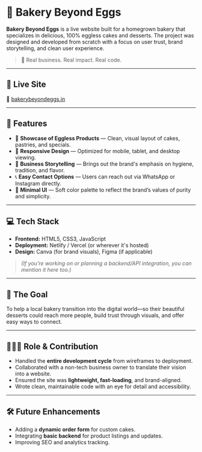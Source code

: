 # 🧁 Bakery Beyond Eggs

**Bakery Beyond Eggs** is a live website built for a homegrown bakery that specializes in delicious, 100% eggless cakes and desserts. The project was designed and developed from scratch with a focus on user trust, brand storytelling, and clean user experience.

> 🌟 Real business. Real impact. Real code.

---

## 🚀 Live Site  
🔗 [bakerybeyondeggs.in](https://bakerybeyondeggs.in)

---

## 📌 Features

- 🧁 **Showcase of Eggless Products** — Clean, visual layout of cakes, pastries, and specials.
- 📱 **Responsive Design** — Optimized for mobile, tablet, and desktop viewing.
- 💬 **Business Storytelling** — Brings out the brand's emphasis on hygiene, tradition, and flavor.
- 📞 **Easy Contact Options** — Users can reach out via WhatsApp or Instagram directly.
- 🌿 **Minimal UI** — Soft color palette to reflect the brand’s values of purity and simplicity.

---

## 💻 Tech Stack

- **Frontend:** HTML5, CSS3, JavaScript
- **Deployment:** Netlify / Vercel (or wherever it's hosted)
- **Design:** Canva (for brand visuals), Figma (if applicable)

> *(If you're working on or planning a backend/API integration, you can mention it here too.)*

---

## 🎯 The Goal

To help a local bakery transition into the digital world—so their beautiful desserts could reach more people, build trust through visuals, and offer easy ways to connect.

---

## 👩🏻‍💻 Role & Contribution

- Handled the **entire development cycle** from wireframes to deployment.
- Collaborated with a non-tech business owner to translate their vision into a website.
- Ensured the site was **lightweight, fast-loading**, and brand-aligned.
- Wrote clean, maintainable code with an eye for detail and accessibility.

---

## 🛠 Future Enhancements

- Adding a **dynamic order form** for custom cakes.
- Integrating **basic backend** for product listings and updates.
- Improving SEO and analytics tracking.
